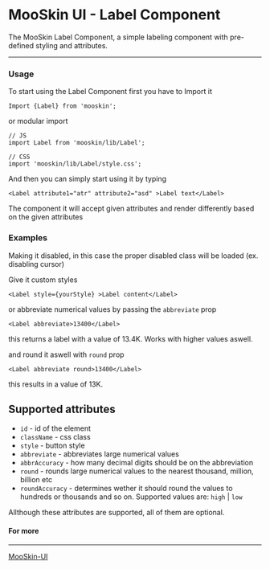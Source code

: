 # MooSkin UI - Label Component

The MooSkin Label Component, a simple labeling component with pre-defined styling and attributes.

___

### Usage

To start using the Label Component first you have to Import it

```
Import {Label} from 'mooskin';
```
or modular import
```
// JS
import Label from 'mooskin/lib/Label';

// CSS
import 'mooskin/lib/Label/style.css';
```

And then you can simply start using it by typing

```
<Label attribute1="atr" attribute2="asd" >Label text</Label>
```

The component it will accept given attributes and render differently based on the given attributes

### Examples


Making it disabled, in this case the proper disabled class will be loaded (ex. disabling cursor)


Give it custom styles

```
<Label style={yourStyle} >Label content</Label>
```

or abbreviate numerical values by passing the `abbreviate` prop

```
<Label abbreviate>13400</Label>
```
this returns a label with a value of 13.4K. Works with higher values aswell.

and round it aswell with `round` prop

```
<Label abbreviate round>13400</Label>
```

this results in a value of 13K.


<div class="playground-doc">

## Supported attributes

* `id` - id of the element
* `className` - css class
* `style` - button style
* `abbreviate` - abbreviates large numerical values
* `abbrAccuracy` - how many decimal digits should be on the abbreviation
* `round` - rounds large numerical values to the nearest thousand, million, billion etc 
* `roundAccuracy` - determines wether it should round the values to hundreds or thousands and so on. Supported values are: `high` | `low` 

</div>

Allthough these attributes are supported, all of them are optional.


#### For more

___

[MooSkin-UI](https://github.com/moosend/mooskin-ui)